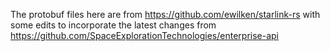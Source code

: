 The protobuf files here are from https://github.com/ewilken/starlink-rs with some 
edits to incorporate the latest changes from https://github.com/SpaceExplorationTechnologies/enterprise-api
